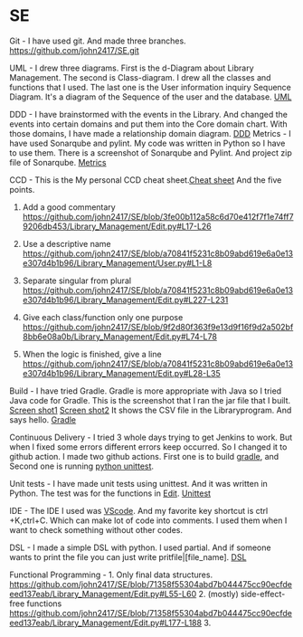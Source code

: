 # SE
Git - I have used git. And made three branches. https://github.com/john2417/SE.git

UML - I drew three diagrams. First is the d-Diagram about Library Management. The second is Class-diagram. I drew all the classes and functions that I used. The last one is the User information inquiry Sequence Diagram. It's a diagram of the Sequence of the user and the database. [UML](https://github.com/john2417/SE/tree/c3bb83e1190b5ce0262e4bc65d8af7e51f50f3d4/UML)

DDD - I have brainstormed with the events in the Library. And changed the events into certain domains and put them into the Core domain chart. With those domains, I have made a relationship domain diagram. [DDD](https://github.com/john2417/SE/tree/3fe00b112a58c6d70e412f7f1e74ff79206db453/DDD)
Metrics - I have used Sonarqube and pylint. My code was written in Python so I have to use them. There is a screenshot of Sonarqube and Pylint. And project zip file of Sonarqube. [Metrics](https://github.com/john2417/SE/tree/3fe00b112a58c6d70e412f7f1e74ff79206db453/Metrics)

CCD - This is the My personal CCD cheat sheet.[Cheat sheet](https://github.com/john2417/SE/blob/3fe00b112a58c6d70e412f7f1e74ff79206db453/CCD/Personal%20CCD%20cheat%20sheet.pdf) And the five points.
1. Add a good commentary 
https://github.com/john2417/SE/blob/3fe00b112a58c6d70e412f7f1e74ff79206db453/Library_Management/Edit.py#L17-L26

3. Use a descriptive name  
 https://github.com/john2417/SE/blob/a70841f5231c8b09abd619e6a0e13e307d4b1b96/Library_Management/User.py#L1-L8

5. Separate singular from plural  
 https://github.com/john2417/SE/blob/a70841f5231c8b09abd619e6a0e13e307d4b1b96/Library_Management/Edit.py#L227-L231

7. Give each class/function only one purpose  
 https://github.com/john2417/SE/blob/9f2d80f363f9e13d9f16f9d2a502bf8bb6e08a0b/Library_Management/Edit.py#L74-L78

9. When the logic is finished, give a line  
 https://github.com/john2417/SE/blob/a70841f5231c8b09abd619e6a0e13e307d4b1b96/Library_Management/Edit.py#L28-L35

Build - I have tried Gradle. Gradle is more appropriate with Java so I tried Java code for Gradle. This is the screenshot that I ran the jar file that I built. [Screen shot1](https://github.com/john2417/SE/blob/a70841f5231c8b09abd619e6a0e13e307d4b1b96/gradle/gradle.png) [Screen shot2](https://github.com/john2417/SE/blob/36a6208affe274c4ef56ed4dd147cc35cafe4f3b/gradle/gradle2.png)
 It shows the CSV file in the Libraryprogram. And says hello. [Gradle](https://github.com/john2417/SE/blob/e90a1085766810f33ee134671b956a5fb3fbd60f/app/build.gradle)
 
Continuous Delivery - I tried 3 whole days trying to get Jenkins to work. But when I fixed some errors different errors keep occurred. So I changed it to github action. I made two github actions. First one is to build [gradle](https://github.com/john2417/SE/blob/e90a1085766810f33ee134671b956a5fb3fbd60f/.github/workflows/gradle.yml), and Second one is running [python unittest](https://github.com/john2417/SE/blob/e90a1085766810f33ee134671b956a5fb3fbd60f/.github/workflows/python-application). 

Unit tests - I have made unit tests using unittest. And it was written in Python. The test was for the functions in [Edit](https://github.com/john2417/SE/blob/8885a1511aca2500ce67cb357c4c700ef24f3d8e/Library_Management/Edit.py). [Unittest](https://github.com/john2417/SE/blob/8885a1511aca2500ce67cb357c4c700ef24f3d8e/Library_Management/Edittest.py)

IDE - The IDE I used was [VScode](https://github.com/john2417/SE/blob/d60fa96c046cf632c0df0064e18c0a9ca1d37f5e/IDE/VS%20Code.png). And my favorite key shortcut is ctrl +K,ctrl+C. Which can make lot of code into comments. I used them when I want to check something without other codes. 

DSL - I made a simple DSL with python. I used partial. And if someone wants to print the file you can just write 
pritfile|[file_name]. 
[DSL](https://github.com/john2417/SE/blob/d60fa96c046cf632c0df0064e18c0a9ca1d37f5e/Library_Management/DSL.py)

Functional Programming - 1. Only final data structures. https://github.com/john2417/SE/blob/71358f55304abd7b044475cc90ecfdeeed137eab/Library_Management/Edit.py#L55-L60
2. (mostly) side-effect-free functions
https://github.com/john2417/SE/blob/71358f55304abd7b044475cc90ecfdeeed137eab/Library_Management/Edit.py#L177-L188
3. 
